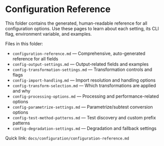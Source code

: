 # Configuration Reference

This folder contains the generated, human-readable reference for all configuration
options. Use these pages to learn about each setting, its CLI flag, environment
variable, and examples.

Files in this folder:

- `configuration-reference.md` — Comprehensive, auto-generated reference for all fields
- `config-output-settings.md` — Output-related fields and examples
- `config-transformation-settings.md` — Transformation controls and flags
- `config-import-handling.md` — Import resolution and handling options
- `config-transform-selection.md` — Which transformations are applied and why
- `config-processing-options.md` — Processing and performance-related options
- `config-parametrize-settings.md` — Parametrize/subtest conversion options
- `config-test-method-patterns.md` — Test discovery and custom prefix patterns
- `config-degradation-settings.md` — Degradation and fallback settings

Quick link: `docs/configuration/configuration-reference.md`
